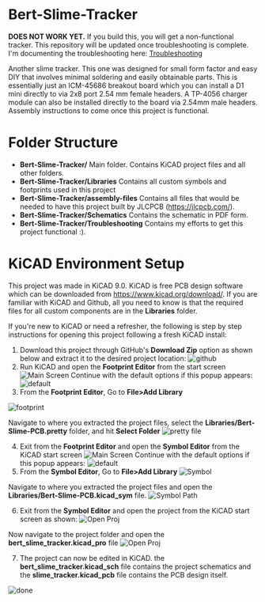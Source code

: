 # Bert-Slime-Tracker
**DOES NOT WORK YET.** If you build this, you will get a non-functional tracker. This repository will be updated once troubleshooting is complete. I'm documenting the troubleshooting here: [Troubleshooting](https://github.com/rkeen9/Bert-Slime-Tracker/blob/main/Troubleshooting/Troubleshooting.md)

Another slime tracker. This one was designed for small form factor and easy DIY that involves minimal soldering and easily obtainable parts. This is essentially just an ICM-45686 breakout board which you can install a D1 mini directly to via 2x8 port 2.54 mm female headers. A TP-4056 charger module can also be installed directly to the board via 2.54mm male headers. Assembly instructions to come once this project is functional.

# Folder Structure 
- **Bert-Slime-Tracker/** Main folder. Contains KiCAD project files and all other folders.
- **Bert-Slime-Tracker/Libraries** Contains all custom symbols and footprints used in this project
- **Bert-Slime-Tracker/assembly-files** Contains all files that would be needed to have this project built by JLCPCB (https://jlcpcb.com/).
- **Bert-Slime-Tracker/Schematics** Contains the schematic in PDF form.
- **Bert-Slime-Tracker/Troubleshooting** Contains my efforts to get this project functional :).

# KiCAD Environment Setup
This project was made in KiCAD 9.0. KiCAD is free PCB design software which can be downloaded from https://www.kicad.org/download/. If you are familiar with KiCAD and Github, all you need to know is that the required files for all custom components are in the **Libraries** folder.

If you're new to KiCAD or need a refresher, the following is step by step instructions for opening this project following a fresh KiCAD install:
1. Download this project through GitHub's **Download Zip** option as shown below and extract it to the desired project location:
![github](https://github.com/rkeen9/Bert-Slime-Tracker/blob/main/images/environment_setup/1-github.png)
2. Run KiCAD and open the **Footprint Editor** from the start screen
![Main Screen](https://github.com/rkeen9/Bert-Slime-Tracker/blob/main/images/environment_setup/2a-kicad-main-footprint.png)
Continue with the default options if this popup appears:
![default](https://github.com/rkeen9/Bert-Slime-Tracker/blob/main/images/environment_setup/2b-default.png)
3. From the **Footprint Editor**, Go to **File>Add Library**

![footprint](https://github.com/rkeen9/Bert-Slime-Tracker/blob/main/images/environment_setup/3a-footprint_editor_add.png)

Navigate to where you extracted the project files, select the **Libraries/Bert-Slime-PCB.pretty** folder, and hit **Select Folder**
![pretty file](https://github.com/rkeen9/Bert-Slime-Tracker/blob/main/images/environment_setup/3b-symbol-library-file.png)

4. Exit from the **Footprint Editor** and open the **Symbol Editor** from the KiCAD start screen
![Main Screen](https://github.com/rkeen9/Bert-Slime-Tracker/blob/main/images/environment_setup/4a-symbol_editor_add.png)
Continue with the default options if this popup appears:
![default](https://github.com/rkeen9/Bert-Slime-Tracker/blob/main/images/environment_setup/4b.png)
5. From the **Symbol Editor**, Go to **File>Add Library**
![Symbol](https://github.com/rkeen9/Bert-Slime-Tracker/blob/main/images/environment_setup/5a.png)

Navigate to where you extracted the project files and open the **Libraries/Bert-Slime-PCB.kicad_sym** file.
![Symbol Path](https://github.com/rkeen9/Bert-Slime-Tracker/blob/main/images/environment_setup/5b.png)

6. Exit from the **Symbol Editor** and open the project from the KiCAD start screen as shown:
![Open Proj](https://github.com/rkeen9/Bert-Slime-Tracker/blob/main/images/environment_setup/6a-Open_project.png)

Now navigate to the project folder and open the **bert_slime_tracker.kicad_pro** file
![Open Proj](https://github.com/rkeen9/Bert-Slime-Tracker/blob/main/images/environment_setup/6b-Open_project.png)

7. The project can now be edited in KiCAD. the **bert_slime_tracker.kicad_sch** file contains the project schematics and the **slime_tracker.kicad_pcb** file contains the PCB design itself.

![done](https://github.com/rkeen9/Bert-Slime-Tracker/blob/main/images/environment_setup/7-done.png)
